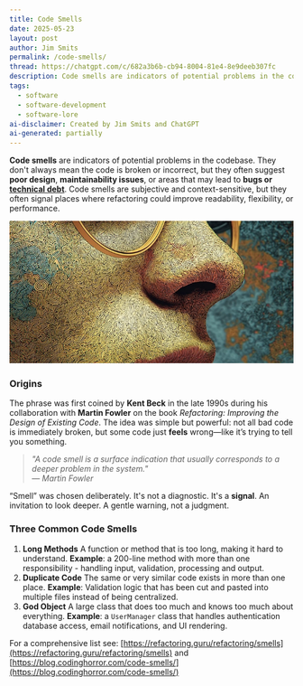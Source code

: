 ```yaml
---
title: Code Smells
date: 2025-05-23
layout: post
author: Jim Smits
permalink: /code-smells/
thread: https://chatgpt.com/c/682a3b6b-cb94-8004-81e4-8e9deeb307fc
description: Code smells are indicators of potential problems in the codebase.
tags:
  - software
  - software-development
  - software-lore
ai-disclaimer: Created by Jim Smits and ChatGPT
ai-generated: partially
---
```

**Code smells** are indicators of potential problems in the codebase. They don't always mean the code is broken or incorrect, but they often suggest **poor design**, **maintainability issues**, or areas that may lead to **bugs or [technical debt](/techincal-debt/)**. Code smells are subjective and context-sensitive, but they often signal places where refactoring could improve readability, flexibility, or performance.

![a stylized closeup of a human's nose with spiraling patterns in the skin](/assets/images/posts/code-smells.webp "AI Generated Image - Midjourney")


### Origins

The phrase was first coined by **Kent Beck** in the late 1990s during his collaboration with **Martin Fowler** on the book _Refactoring: Improving the Design of Existing Code_. The idea was simple but powerful: not all bad code is immediately broken, but some code just **feels** wrong—like it’s trying to tell you something.

> _"A code smell is a surface indication that usually corresponds to a deeper problem in the system."_  
> — _Martin Fowler_

“Smell” was chosen deliberately. It's not a diagnostic. It's a **signal**. An invitation to look deeper. A gentle warning, not a judgment.

### Three Common Code Smells

1. **Long Methods**
   A function or method that is too long, making it hard to understand.
   **Example**: a 200-line method with more than one responsibility - handling input, validation, processing and output.
2. **Duplicate Code**
   The same or very similar code exists in more than one place.
   **Example**: Validation logic that has been cut and pasted into multiple files instead of being centralized.
3. **God Object**
   A large class that does too much and knows too much about everything.
   **Example**: a `UserManager` class that handles authentication database access, email notifications, and UI rendering.

For a comprehensive list see: [https://refactoring.guru/refactoring/smells](https://refactoring.guru/refactoring/smells) and [https://blog.codinghorror.com/code-smells/](https://blog.codinghorror.com/code-smells/)